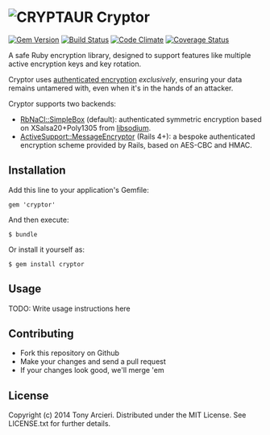 ![CRYPTAUR](https://raw.githubusercontent.com/cryptosphere/cryptor/master/cryptosaur.png)
Cryptor
=======
[![Gem Version](https://badge.fury.io/rb/cryptor.png)](http://badge.fury.io/rb/cryptor)
[![Build Status](https://travis-ci.org/cryptosphere/cryptor.png?branch=master)](https://travis-ci.org/cryptosphere/cryptor)
[![Code Climate](https://codeclimate.com/github/cryptosphere/cryptor.png)](https://codeclimate.com/github/cryptosphere/cryptor)
[![Coverage Status](https://coveralls.io/repos/cryptosphere/cryptor/badge.png?branch=master)](https://coveralls.io/r/cryptosphere/cryptor)

A safe Ruby encryption library, designed to support features like multiple
active encryption keys and key rotation.

Cryptor uses [authenticated encryption] *exclusively*, ensuring your data
remains untamered with, even when it's in the hands of an attacker.

Cryptor supports two backends:

* [RbNaCl::SimpleBox] (default): authenticated symmetric encryption based on
  XSalsa20+Poly1305 from [libsodium].
* [ActiveSupport::MessageEncryptor] (Rails 4+): a bespoke authenticated
  encryption scheme provided by Rails, based on AES-CBC and HMAC.

[authenticated encryption]: https://en.wikipedia.org/wiki/Authenticated_encryption
[RbNaCl::SimpleBox]: https://github.com/cryptosphere/rbnacl/wiki/SimpleBox
[libsodium]: https://github.com/jedisct1/libsodium/
[ActiveSupport::MessageEncryptor]: http://api.rubyonrails.org/classes/ActiveSupport/MessageEncryptor.html

## Installation

Add this line to your application's Gemfile:

    gem 'cryptor'

And then execute:

    $ bundle

Or install it yourself as:

    $ gem install cryptor

## Usage

TODO: Write usage instructions here

## Contributing

* Fork this repository on Github
* Make your changes and send a pull request
* If your changes look good, we'll merge 'em

## License

Copyright (c) 2014 Tony Arcieri.
Distributed under the MIT License. See LICENSE.txt for further details.
